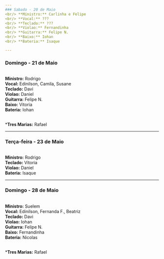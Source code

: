 ```yaml
---
### Sabado - 20 de Maio
<br/> **Ministro:** Carlinha e Felipe
<br/> **Vocal:** ???
<br/> **Teclado:** ???
<br/> **Violao:** Fernandinha
<br/> **Guitarra:** Felipe N.
<br/> **Baixo:** Iohan
<br/> **Bateria:** Isaque

---
```

### Domingo - 21 de Maio
<br/> **Ministro:** Rodrigo
<br/> **Vocal:** Edinilson, Camila, Susane
<br/> **Teclado:** Davi
<br/> **Violao:** Daniel
<br/> **Guitarra:** Felipe N.
<br/> **Baixo:** Vitoria
<br/> **Bateria:** Iohan

<br/> ***Tres Marias:** Rafael

---
### Terça-feira - 23 de Maio
<br/> **Ministro:** Rodrigo
<br/> **Teclado:** Vitoria
<br/> **Violao:** Daniel
<br/> **Bateria:** Isaque

---
### Domingo - 28 de Maio
<br/> **Ministro:** Suelem
<br/> **Vocal:** Edinilson, Fernanda F., Beatriz
<br/> **Teclado:** Davi
<br/> **Violao:** Iohan
<br/> **Guitarra:** Felipe N.
<br/> **Baixo:** Fernandinha
<br/> **Bateria:** Nicolas

<br/> ***Tres Marias:** Rafael